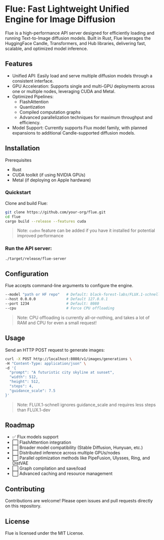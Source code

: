 # Flue: Fast Lightweight Unified Engine for Image Diffusion
Flue is a high-performance API server designed for efficiently loading and running Text-to-Image diffusion models. Built in Rust, Flue leverages the HuggingFace Candle, Transformers, and Hub libraries, delivering fast, scalable, and optimized model inference.

## Features
- Unified API: Easily load and serve multiple diffusion models through a consistent interface.
- GPU Acceleration: Supports single and multi-GPU deployments across one or multiple nodes, leveraging CUDA and Metal.
- Optimized Pipelines:
    - FlashAttention
	- Quantization
	- Compiled computation graphs
	- Advanced parallelization techniques for maximum throughput and efficiency.
- Model Support: Currently supports Flux model family, with planned expansions to additional Candle-supported diffusion models.

## Installation

Prerequisites
- Rust
- CUDA toolkit (if using NVIDIA GPUs)
- Metal (if deploying on Apple hardware)

### Quickstart

Clone and build Flue:
```sh
git clone https://github.com/your-org/flue.git
cd flue
cargo build --release --features cuda
```

> Note: `cudnn` feature can be added if you have it installed for potential improved performance

### Run the API server:

```sh
./target/release/flue-server
```

## Configuration

Flue accepts command-line arguments to configure the engine.

```sh
--model "path or HF repo"   # Default: black-forest-labs/FLUX.1-schnell
--host 0.0.0.0              # Default 127.0.0.1
--port 1234                 # Default: 8080
--cpu                       # Force CPU offloading
```

> Note: CPU offloading is currently all-or-nothing, and takes a lot of RAM and CPU for even a small request!

## Usage

Send an HTTP POST request to generate images:

```sh
curl -X POST http://localhost:8080/v1/images/generations \
-H "Content-Type: application/json" \
-d '{
  "prompt": "A futuristic city skyline at sunset",
  "width": 512,
  "height": 512,
  "steps": 4,
  "guidance_scale": 7.5
}'
```

> Note: FLUX.1-schnell ignores guidance_scale and requires less steps than FLUX.1-dev

## Roadmap

- ✅ Flux models support
- ⬜ FlashAttention integration
- ⬜ Broader model compatibility (Stable Diffusion, Hunyuan, etc.)
- ⬜ Distributed inference across multiple GPUs/nodes
- ⬜ Parallel optimization methods like PipeFusion, Ulysses, Ring, and DistVAE
- ⬜ Graph compilation and save/load
- ⬜ Advanced caching and resource management

## Contributing

Contributions are welcome! Please open issues and pull requests directly on this repository.

## License

Flue is licensed under the MIT License.
